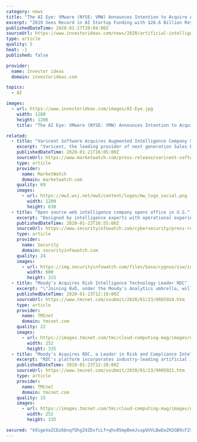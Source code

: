 ```yaml
---
category: news
title: "The AI Eye: VMware (NYSE: VMW) Announces Intention to Acquire AI Company Nyansa and mCloud Closes (TSXV: MCLD) Acquisition of CSA, Inc."
excerpt: "2019 Sees Record in AI Startup Funding with $26.6 Billion Research from CBInsights finds that 2019 was a record year for AI startups funding. According to the site, \"Over 4.3K AI startups in 80 countries have raised $83B since 2014\" and $26.6 billion went to startups in the space last year. An article on VentureBeat outlining the CBInsights ..."
publishedDateTime: 2020-01-27T20:04:00Z
sourceUrl: https://www.investorideas.com/news/2020/artificial-intelligence/01271AIEye-VMW-MCLD.asp
type: article
quality: 5
heat: -1
published: false

provider:
  name: Investor ideas
  domain: investorideas.com

topics:
  - AI

images:
  - url: https://www.investorideas.com/images/AI-Eye.jpg
    width: 1280
    height: 1206
    title: "The AI Eye: VMware (NYSE: VMW) Announces Intention to Acquire AI Company Nyansa and mCloud Closes (TSXV: MCLD) Acquisition of CSA, Inc."

related:
  - title: "Varicent Software Acquires Augmented Intelligence Company Symon.AI"
    excerpt: "Varicent, the leading provider of next generation Sales Performance Management (SPM), today announced that it has acquired Symon.AI, a visionary technology platform built on sophisticated Natural Language and Machine Learning algorithms that provide easy to use,"
    publishedDateTime: 2020-01-21T16:05:00Z
    sourceUrl: https://www.marketwatch.com/press-release/varicent-software-acquires-augmented-intelligence-company-symonai-2020-01-21-12159517
    type: article
    provider:
      name: MarketWatch
      domain: marketwatch.com
    quality: 69
    images:
      - url: https://mw3.wsj.net/mw5/content/logos/mw_logo_social.png
        width: 1200
        height: 630
  - title: "Open source web intelligence company opens office in U.S."
    excerpt: "Designed by intelligence experts with operational experience in the field, Cobwebs is a machine learning (ML) and artificial intelligence (AI) powered web intelligence and investigation platform with strong Natural Language Processing capabilities. It extracts targeted intelligence from Big Data and automatically generates intelligent insights."
    publishedDateTime: 2020-01-23T16:55:00Z
    sourceUrl: https://www.securityinfowatch.com/cybersecurity/press-release/21122584/cobwebs-technologies-open-source-web-intelligence-company-opens-office-in-us
    type: article
    provider:
      name: Security
      domain: securityinfowatch.com
    quality: 24
    images:
      - url: https://img.securityinfowatch.com/files/base/cygnus/siw/image/2020/01/cobbwebs.5e29cc95337e9.png?auto=format&fit=max&w=1200
        width: 600
        height: 315
  - title: "Moody's Acquires Risk Intelligence Technology Leader RDC"
    excerpt: "\"Joining BvD, under the Moody's Analytics umbrella, will help us to expand and extend our artificial intelligence leadership position. It also enables us to re-double our mission of preventing criminal infiltration of the world's financial system and ..."
    publishedDateTime: 2020-01-23T12:19:00Z
    sourceUrl: https://www.tmcnet.com/usubmit/2020/01/23/9085924.htm
    type: article
    provider:
      name: TMCnet
      domain: tmcnet.com
    quality: 22
    images:
      - url: https://images.tmcnet.com/tmc/cloud-computing-mag/images/cloud-computing-0515-cover.jpg
        width: 252
        height: 335
  - title: "Moody's Acquires RDC, a Leader in Risk and Compliance Intelligence, Data and Software"
    excerpt: "RDC's platform incorporates industry-leading artificial intelligence (AI) for compliance screening to help process customer requests at greater speeds and accuracy while reducing false positives. \"RDC's comprehensive data and leading technology are at the ..."
    publishedDateTime: 2020-01-23T12:20:00Z
    sourceUrl: https://www.tmcnet.com/usubmit/2020/01/23/9085921.htm
    type: article
    provider:
      name: TMCnet
      domain: tmcnet.com
    quality: 15
    images:
      - url: https://images.tmcnet.com/tmc/cloud-computing-mag/images/cloud-computing-0515-cover.jpg
        width: 252
        height: 335

secured: "k9igeVaZCDz6bnqfQhgZ4ZDxfcLf+qhv85mpBemJsxpQVVLBwDaZH2GB9cFZsU4SfewOoZIfFa1QJC2HMNrFuIoFGgveWTprGx4ITM+14PQQ95aOEMiHjF+jI+W2SbhdKwygHuzeAX6mUxm7T/90/jVHQQPtukkP6bTpn6FsaL1v4x/3/knuxYIQZ5hvXq2x0v3XgzaMYKFPRjYdtVQOxoZGFnmuwN0wGcKKl5Fgvxc3o161WIVSwvqQug2RRgoHDLKVVflF14BPjZtI2Im2XBu3yFWIJiL0rvScl2vLt7zmjdqRN+T7YO+Kc3y6LtX1;dwORI1pw1+vJRbtt65p57g=="
---
```



